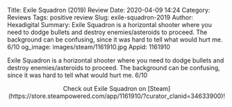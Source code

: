 Title: Exile Squadron (2019) Review
Date: 2020-04-09 14:24
Category: Reviews
Tags: positive review
Slug: exile-squadron-2019
Author: Hexadigital
Summary: Exile Squadron is a horizontal shooter where you need to dodge bullets and destroy enemies/asteroids to proceed. The background can be confusing, since it was hard to tell what would hurt me. 6/10
og_image: images/steam/1161910.jpg
Appid: 1161910

Exile Squadron is a horizontal shooter where you need to dodge bullets and destroy enemies/asteroids to proceed. The background can be confusing, since it was hard to tell what would hurt me. 6/10

<center>Check out Exile Squadron on [Steam](https://store.steampowered.com/app/1161910/?curator_clanid=34633900)!</center>
